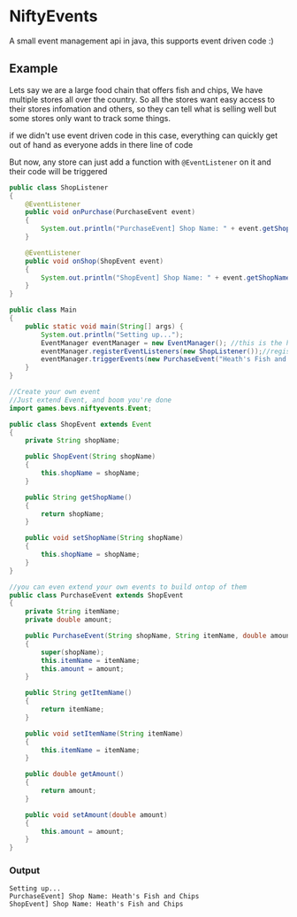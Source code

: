 # NiftyEvents
A small event management api in java, this supports event driven code :)


## Example
Lets say we are a large food chain that offers fish and chips,
We have multiple stores all over the country. So all the stores want easy
access to their stores infomation and others, so they can tell what is selling well
but some stores only want to track some things.

if we didn't use event driven code in this case, everything can quickly
get out of hand as everyone adds in there line of code

But now, any store can just add a function with ```@EventListener``` on it and their code will be 
triggered
```java
public class ShopListener
{
    @EventListener
    public void onPurchase(PurchaseEvent event)
    {
        System.out.println("PurchaseEvent] Shop Name: " + event.getShopName());
    }

    @EventListener
    public void onShop(ShopEvent event)
    {
        System.out.println("ShopEvent] Shop Name: " + event.getShopName());
    }
}

```

```Java
public class Main
{
    public static void main(String[] args) {
        System.out.println("Setting up...");
        EventManager eventManager = new EventManager(); //this is the hub for our events, everything passes through this
        eventManager.registerEventListeners(new ShopListener());//register a lister (only required once)
        eventManager.triggerEvents(new PurchaseEvent("Heath's Fish and Chips", "2 Chips", 1.00));
    }
}
```

```Java
//Create your own event
//Just extend Event, and boom you're done
import games.bevs.niftyevents.Event;

public class ShopEvent extends Event
{
    private String shopName;

    public ShopEvent(String shopName)
    {
        this.shopName = shopName;
    }

    public String getShopName()
    {
        return shopName;
    }

    public void setShopName(String shopName)
    {
        this.shopName = shopName;
    }
}
```

```Java
//you can even extend your own events to build ontop of them
public class PurchaseEvent extends ShopEvent
{
    private String itemName;
    private double amount;

    public PurchaseEvent(String shopName, String itemName, double amount)
    {
        super(shopName);
        this.itemName = itemName;
        this.amount = amount;
    }

    public String getItemName()
    {
        return itemName;
    }

    public void setItemName(String itemName)
    {
        this.itemName = itemName;
    }

    public double getAmount()
    {
        return amount;
    }

    public void setAmount(double amount)
    {
        this.amount = amount;
    }
}
```

### Output
```
Setting up...
PurchaseEvent] Shop Name: Heath's Fish and Chips
ShopEvent] Shop Name: Heath's Fish and Chips
```